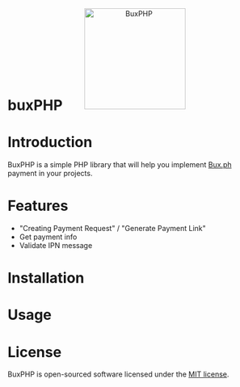 <div align="center">
    <img src="https://raw.githubusercontent.com/marcialpaulg/bux.ph-PHP/main/logo.png" alt="BuxPHP" data-canonical-src="https://raw.githubusercontent.com/marcialpaulg/bux.ph-PHP/main/logo.png" width="200" height="200" style="margin-bottom:-4rem; margin-top:-2rem;"/>
</div>

# buxPHP

# Introduction
BuxPHP is a simple PHP library that will help you implement [Bux.ph](https://bux.ph) payment in your projects.

# Features
- "Creating Payment Request" / "Generate Payment Link"
- Get payment info
- Validate IPN message

# Installation

# Usage


# License
BuxPHP is open-sourced software licensed under the [MIT license](LICENSE).